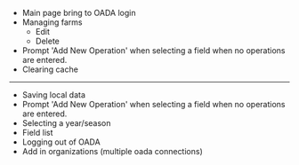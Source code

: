 - Main page bring to OADA login
- Managing farms
  - Edit
  - Delete
- Prompt 'Add New Operation' when selecting a field when no operations are entered.
- Clearing cache

--------

- Saving local data
- Prompt 'Add New Operation' when selecting a field when no operations are entered.
- Selecting a year/season
- Field list
- Logging out of OADA
- Add in organizations (multiple oada connections)
